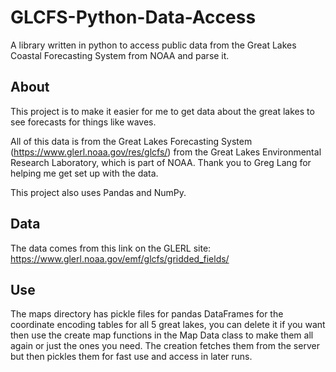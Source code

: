 # GLCFS-Python-Data-Access
A library written in python to access public data from the Great Lakes Coastal Forecasting System from NOAA and parse it.

## About
This project is to make it easier for me to get data about the great lakes to see forecasts for things like waves.

All of this data is from the Great Lakes Forecasting System (https://www.glerl.noaa.gov/res/glcfs/) from the Great Lakes Environmental Research Laboratory, which is part of NOAA. Thank you to Greg Lang for helping me get set up with the data.

This project also uses Pandas and NumPy.

## Data
The data comes from this link on the GLERL site: https://www.glerl.noaa.gov/emf/glcfs/gridded_fields/

## Use
The maps directory has pickle files for pandas DataFrames for the coordinate encoding tables for all 5 great lakes, you can delete it if you want then use the create map functions in the Map Data class to make them all again or just the ones you need. The creation fetches them from the server but then pickles them for fast use and access in later runs.
